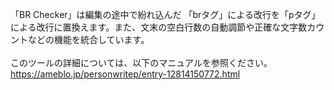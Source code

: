 「BR Checker」は編集の途中で紛れ込んだ 「brタグ」による改行を「pタグ」による改行に置換えます。また、文末の空白行数の自動調節や正確な文字数カウントなどの機能を統合しています。<br>
<br>
このツールの詳細については、以下のマニュアルを参照ください。<br>
https://ameblo.jp/personwritep/entry-12814150772.html

